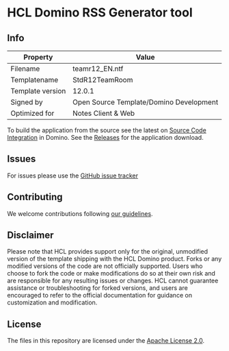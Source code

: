 # HCL Domino RSS Generator tool


## Info

Property | Value
---|---
Filename | teamr12_EN.ntf
Templatename | StdR12TeamRoom
Template version | 12.0.1
Signed by | Open Source Template/Domino Development
Optimized for | Notes Client & Web


To build the application from the source see the latest on [Source Code Integration](https://help.hcltechsw.com/dom_designer/14.0.0/basic/wn_sourcecodeutilitytool.html) in Domino. See the [Releases](https://github.com/HCL-TECH-SOFTWARE/domino-rss-generator-ntf/releases) for the application download.

## Issues
For issues please use the [GitHub issue tracker](https://github.com/HCL-TECH-SOFTWARE/domino-rss-generator-ntf/issues)

## Contributing
We welcome contributions following [our guidelines](CONTRIBUTING.md).

## Disclaimer
Please note that HCL provides support only for the original, unmodified version of the template shipping with the HCL Domino product. Forks or any modified versions of the code are not officially supported. Users who choose to fork the code or make modifications do so at their own risk and are responsible for any resulting issues or changes. HCL cannot guarantee assistance or troubleshooting for forked versions, and users are encouraged to refer to the official documentation for guidance on customization and modification.

## License
The files in this repository are licensed under the [Apache License 2.0](https://www.apache.org/licenses/LICENSE-2.0.html).
